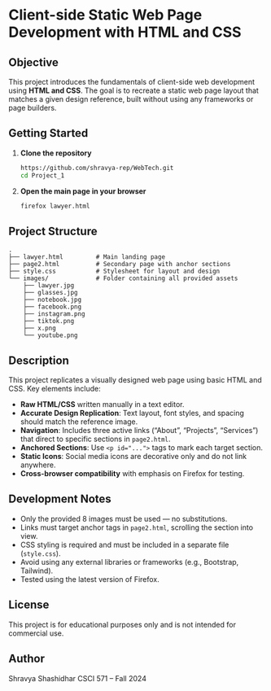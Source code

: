 # Client-side Static Web Page Development with HTML and CSS

## Objective

This project introduces the fundamentals of client-side web development using **HTML and CSS**. The goal is to recreate a static web page layout that matches a given design reference, built without using any frameworks or page builders.

## Getting Started

1. **Clone the repository**
   ```bash
   https://github.com/shravya-rep/WebTech.git
   cd Project_1
   ```

2. **Open the main page in your browser**
   ```bash
   firefox lawyer.html
   ```

## Project Structure

```
.
├── lawyer.html         # Main landing page
├── page2.html          # Secondary page with anchor sections
├── style.css           # Stylesheet for layout and design
└── images/             # Folder containing all provided assets
    ├── lawyer.jpg
    ├── glasses.jpg
    ├── notebook.jpg
    ├── facebook.png
    ├── instagram.png
    ├── tiktok.png
    ├── x.png
    └── youtube.png
```

## Description

This project replicates a visually designed web page using basic HTML and CSS. Key elements include:

- **Raw HTML/CSS** written manually in a text editor.
- **Accurate Design Replication**: Text layout, font styles, and spacing should match the reference image.
- **Navigation**: Includes three active links (“About”, “Projects”, “Services”) that direct to specific sections in `page2.html`.
- **Anchored Sections**: Use `<p id="...">` tags to mark each target section.
- **Static Icons**: Social media icons are decorative only and do not link anywhere.
- **Cross-browser compatibility** with emphasis on Firefox for testing.

## Development Notes

- Only the provided 8 images must be used — no substitutions.
- Links must target anchor tags in `page2.html`, scrolling the section into view.
- CSS styling is required and must be included in a separate file (`style.css`).
- Avoid using any external libraries or frameworks (e.g., Bootstrap, Tailwind).
- Tested using the latest version of Firefox.

## License

This project is for educational purposes only and is not intended for commercial use.

## Author

Shravya Shashidhar
CSCI 571 – Fall 2024
